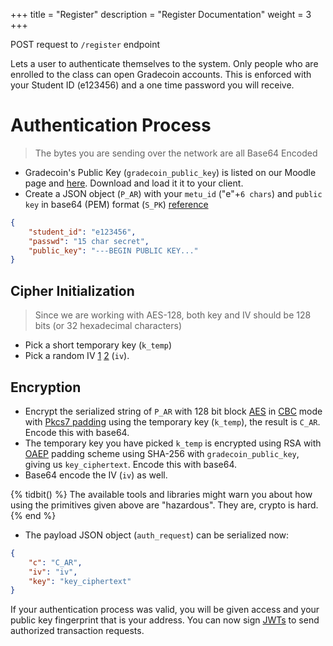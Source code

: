 +++
title = "Register"
description = "Register Documentation"
weight = 3
+++

POST request to `/register` endpoint

Lets a user to authenticate themselves to the system.
Only people who are enrolled to the class can open Gradecoin accounts.
This is enforced with your Student ID (e123456) and a one time password you will receive.

# Authentication Process

> The bytes you are sending over the network are all Base64 Encoded

- Gradecoin's Public Key (`gradecoin_public_key`) is listed on our Moodle page and [here](/gradecoin.pub). Download and load it it to your client.
- Create a JSON object (`P_AR`) with your `metu_id` ("e"+`6 chars`) and `public key` in base64 (PEM) format (`S_PK`) [reference](https://tls.mbed.org/kb/cryptography/asn1-key-structures-in-der-and-pem)
```json
{
    "student_id": "e123456",
    "passwd": "15 char secret",
    "public_key": "---BEGIN PUBLIC KEY..."
}
```

## Cipher Initialization

> Since we are working with AES-128, both key and IV should be 128 bits (or 32 hexadecimal characters)

- Pick a short temporary key (`k_temp`)
- Pick a random IV [1](https://en.wikipedia.org/wiki/Block_cipher_mode_of_operation#Initialization_vector_(IV)) [2](https://en.wikipedia.org/wiki/Initialization_vector) (`iv`).

## Encryption
- Encrypt the serialized string of `P_AR` with 128 bit block [AES](https://en.wikipedia.org/wiki/Initialization_vector) in [CBC](https://en.wikipedia.org/wiki/Block_cipher_mode_of_operation#CBC) mode with [Pkcs7 padding](https://en.wikipedia.org/wiki/Block_cipher_mode_of_operation#Padding) using the temporary key (`k_temp`), the result is `C_AR`. Encode this with base64.
- The temporary key you have picked `k_temp` is encrypted using RSA with [OAEP](https://en.wikipedia.org/wiki/Optimal_asymmetric_encryption_padding) padding scheme using SHA-256 with `gradecoin_public_key`, giving us `key_ciphertext`. Encode this with base64.
- Base64 encode the IV (`iv`) as well.

{% tidbit() %}
The available tools and libraries might warn you about how using the primitives given above are "hazardous". They are, crypto is hard.
{% end %}

- The payload JSON object (`auth_request`) can be serialized now:

```json
{
    "c": "C_AR",
    "iv": "iv",
    "key": "key_ciphertext"
}
```

If your authentication process was valid, you will be given access and your public key fingerprint that is your address.
You can now sign [JWTs](@/JWT.md) to send authorized transaction requests.
